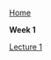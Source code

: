 [Home](https://github.com/rohitvg/scala-principles-1/wiki)

**Week 1**

[Lecture 1](https://github.com/rohitvg/scala-principles-1/wiki/Week-1-Lecture-1)